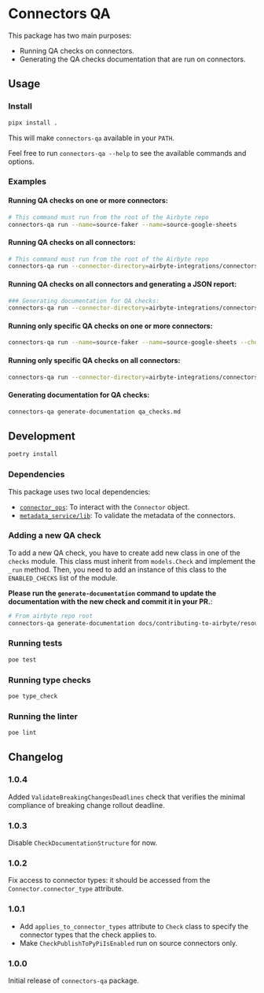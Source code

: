 # Connectors QA

This package has two main purposes:
* Running QA checks on connectors.
* Generating the QA checks documentation that are run on connectors.



## Usage

### Install

```bash
pipx install .
```

This will make `connectors-qa` available in your `PATH`.


Feel free to run `connectors-qa --help` to see the available commands and options.


### Examples

#### Running QA checks on one or more connectors:

```bash
# This command must run from the root of the Airbyte repo
connectors-qa run --name=source-faker --name=source-google-sheets
```
#### Running QA checks on all connectors:

```bash
# This command must run from the root of the Airbyte repo
connectors-qa run --connector-directory=airbyte-integrations/connectors
```

#### Running QA checks on all connectors and generating a JSON report:

```bash
### Generating documentation for QA checks:
connectors-qa run --connector-directory=airbyte-integrations/connectors --report-path=qa_report.json
```

#### Running only specific QA checks on one or more connectors:

```bash
connectors-qa run --name=source-faker --name=source-google-sheets --check=CheckConnectorIconIsAvailable --check=CheckConnectorUsesPythonBaseImage
```

#### Running only specific QA checks on all connectors:

```bash
connectors-qa run --connector-directory=airbyte-integrations/connectors --check=CheckConnectorIconIsAvailable --check=CheckConnectorUsesPythonBaseImage
```

#### Generating documentation for QA checks:

```bash
connectors-qa generate-documentation qa_checks.md
```

## Development

```bash
poetry install
```

### Dependencies
This package uses two local dependencies:
* [`connector_ops`](https://github.com/airbytehq/airbyte/blob/master/airbyte-ci/connectors/connector_ops): To interact with the `Connector` object.
* [`metadata_service/lib`]((https://github.com/airbytehq/airbyte/blob/master/airbyte-ci/connectors/metadata_service/lib)): To validate the metadata of the connectors.

### Adding a new QA check

To add a new QA check, you have to create add new class in one of the `checks` module. This class must inherit from `models.Check` and implement the `_run` method. Then, you need to add an instance of this class to the `ENABLED_CHECKS` list of the module.

**Please run the `generate-documentation` command to update the documentation with the new check and commit it in your PR.**:
```bash
# From airbyte repo root
connectors-qa generate-documentation docs/contributing-to-airbyte/resources/qa-checks.md
```

### Running tests

```bash
poe test
```

### Running type checks

```bash
poe type_check
```

### Running the linter

```bash
poe lint
```
## Changelog

### 1.0.4
Added `ValidateBreakingChangesDeadlines` check that verifies the minimal compliance of breaking change rollout deadline.

### 1.0.3
Disable `CheckDocumentationStructure` for now. 

### 1.0.2
Fix access to connector types: it should be accessed from the `Connector.connector_type` attribute.

### 1.0.1
* Add `applies_to_connector_types` attribute to `Check` class to specify the connector types that the check applies to.
* Make `CheckPublishToPyPiIsEnabled` run on source connectors only.

### 1.0.0
Initial release of `connectors-qa` package.
